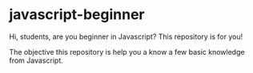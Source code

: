 # javascript-beginner
Hi, students, are you beginner in Javascript?
This repository is for you!

The objective this repository is help you a know a few basic knowledge from Javascript.
